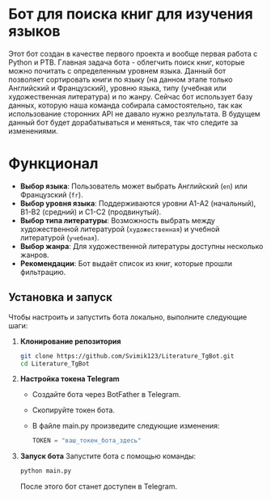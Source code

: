 # Бот для поиска книг для изучения языков

Этот бот создан в качестве первого проекта и вообще первая работа с Python и PTB. Главная задача бота - облегчить поиск книг, которые можно почитать с определенным уровнем языка. Данный бот позволяет сортировать книги по языку (на данном этапе только Английский и Французский), уровню языка, типу (учебная или художественная литература) и по жанру. Сейчас бот использует базу данных, которую наша команда собирала самостоятельно, так как использование сторонних API не давало нужно резлультата. В будущем данный бот будет дорабатываться и меняться, так что следите за изменениями.

# Функционал

- **Выбор языка**: Пользователь может выбрать Английский (`en`) или Французский (`fr`).
- **Выбор уровня языка**: Поддерживаются уровни A1-A2 (начальный), B1-B2 (средний) и C1-C2 (продвинутый).
- **Выбор типа литературы**: Возможность выбрать между художественной литературой (`художественная`) и учебной литературой (`учебная`).
- **Выбор жанра**: Для художественной литературы доступны несколько жанров. 
- **Рекомендации**: Бот выдаёт список из книг, которые прошли фильтрацию.


## Установка и запуск

Чтобы настроить и запустить бота локально, выполните следующие шаги:

1. **Клонирование репозитория**

   ```bash
   git clone https://github.com/Svimik123/Literature_TgBot.git
   cd Literature_TgBot
   ```

2. **Настройка токена Telegram**

   - Создайте бота через BotFather в Telegram.
   - Скопируйте токен бота.
   - В файле main.py произведите следующие изменения:

     ```python
     TOKEN = "ваш_токен_бота_здесь"
     ```

3. **Запуск бота**
   Запустите бота с помощью команды:

   ```bash
   python main.py
   ```

   После этого бот станет доступен в Telegram.
